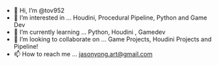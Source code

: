 - 👋 Hi, I’m @tov952
- 👀 I’m interested in ...
Houdini, Procedural Pipeline, Python and Game Dev
- 🌱 I’m currently learning ...
Python, Houdini , Gamedev
- 💞️ I’m looking to collaborate on ...
Game Projects, Houdini Projects and Pipeline!
- 📫 How to reach me ...
jasonyong.art@gmail.com

<!---
tov952/tov952 is a ✨ special ✨ repository because its `README.md` (this file) appears on your GitHub profile.
You can click the Preview link to take a look at your changes.
--->
